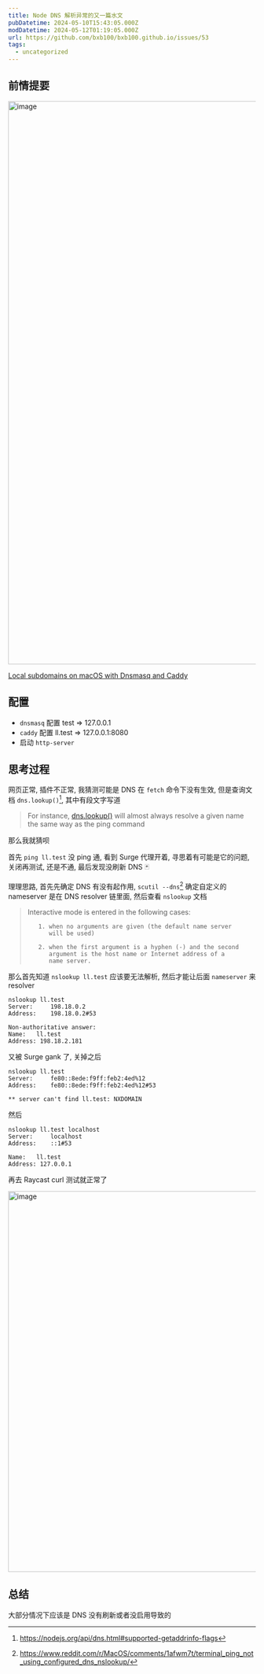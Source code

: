 ```yaml
---
title: Node DNS 解析异常的又一篇水文
pubDatetime: 2024-05-10T15:43:05.000Z
modDatetime: 2024-05-12T01:19:05.000Z
url: https://github.com/bxb100/bxb100.github.io/issues/53
tags:
  - uncategorized
---
```


## 前情提要

<img width="1145" alt="image" src="https://github.com/bxb100/bxb100.github.io/assets/20685961/5bdc266d-1245-4016-b27a-417554894874">

[Local subdomains on macOS with Dnsmasq and Caddy](https://maxschmitt.me/posts/local-subdomains-dnsmasq-caddy)

## 配置

- `dnsmasq` 配置 test => 127.0.0.1
- `caddy` 配置 ll.test => 127.0.0.1:8080
- 启动 `http-server`

## 思考过程

网页正常, 插件不正常, 我猜测可能是 DNS 在 `fetch` 命令下没有生效, 但是查询文档 `dns.lookup()`[^1], 其中有段文字写道

> For instance, [dns.lookup()](https://nodejs.org/api/dns.html#dnslookuphostname-options-callback) will almost always resolve a given name the same way as the ping command

那么我就猜呗

首先 `ping ll.test` 没 ping 通, 看到 Surge 代理开着, 寻思着有可能是它的问题, 关闭再测试, 还是不通, 最后发现没刷新 DNS 🃏

理理思路, 首先先确定 DNS 有没有起作用, `scutil --dns`[^2] 确定自定义的 nameserver 是在 DNS resolver 链里面, 然后查看 `nslookup` 文档

> Interactive mode is entered in the following cases:
>
>        1. when no arguments are given (the default name server
>           will be used)
>
>        2. when the first argument is a hyphen (-) and the second
>           argument is the host name or Internet address of a
>           name server.

那么首先知道 `nslookup ll.test` 应该要无法解析, 然后才能让后面 `nameserver` 来 resolver

```shell
nslookup ll.test
Server:		198.18.0.2
Address:	198.18.0.2#53

Non-authoritative answer:
Name:	ll.test
Address: 198.18.2.181
```

又被 Surge gank 了, 关掉之后

```
nslookup ll.test
Server:		fe80::8ede:f9ff:feb2:4ed%12
Address:	fe80::8ede:f9ff:feb2:4ed%12#53

** server can't find ll.test: NXDOMAIN
```

然后

```
nslookup ll.test localhost
Server:		localhost
Address:	::1#53

Name:	ll.test
Address: 127.0.0.1
```

再去 Raycast curl 测试就正常了

<img width="774" alt="image" src="https://github.com/bxb100/bxb100.github.io/assets/20685961/0d05b3cc-9451-4f0a-bd2e-3037f782c627">

## 总结

大部分情况下应该是 DNS 没有刷新或者没启用导致的

[^1]: https://nodejs.org/api/dns.html#supported-getaddrinfo-flags
[^2]: https://www.reddit.com/r/MacOS/comments/1afwm7t/terminal_ping_not_using_configured_dns_nslookup/
